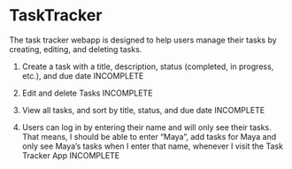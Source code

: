 # TaskTracker
The task tracker webapp is designed to help users manage their tasks by creating, editing, and deleting tasks. 

1) Create a task with a title, description, status (completed, in progress, etc.), and due date
INCOMPLETE

2) Edit and delete Tasks
INCOMPLETE

3) View all tasks, and sort by title, status, and due date
INCOMPLETE

4) Users can log in by entering their name and will only see their tasks. That means, I should be able to enter “Maya”, add tasks for Maya and only see Maya’s tasks when I enter that name, whenever I visit the Task Tracker App
INCOMPLETE
